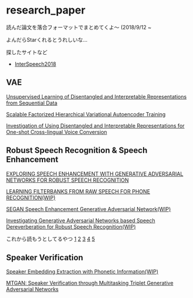 # research_paper
読んだ論文を落合フォーマットでまとめてくよ〜 (2018/9/12 ~ 


よんだらStarくれるとうれしいな...

探したサイトなど
- [InterSpeech2018](https://www.isca-speech.org/archive/Interspeech_2018/)

## VAE
[Unsupervised Learning of Disentangled and Interpretable Representations from Sequential Data](https://github.com/supikiti/research_paper/blob/master/Unsupervised_Learning_of_Disentangled_and_Interpretable_Representations_from_Sequential_Data.md)

[Scalable Factorized Hierarchical Variational Autoencoder Training](https://github.com/supikiti/research_paper/blob/master/Scalable_Factorized_Hierarchical_Variational_Autoencoder_Training.md)

[
Investigation of Using Disentangled and Interpretable Representations for One-shot Cross-lingual Voice Conversion](https://github.com/supikiti/research_paper/blob/master/Investigation_of_using_disentangled_and_interpretable_representations_for_one-shot_cross-lingual_voice_conversion.md)

## Robust Speech Recognition & Speech Enhancement
[EXPLORING SPEECH ENHANCEMENT WITH GENERATIVE ADVERSARIAL NETWORKS FOR ROBUST SPEECH RECOGNITION](https://github.com/supikiti/research_paper/blob/master/EXPLORING_SPEECH_ENHANCEMENT_WITH_GENERATIVE_ADVERSARIAL_NETWORKS_FOR_ROBUST_SPEECH_RECOGNITION.md)

[LEARNING FILTERBANKS FROM RAW SPEECH FOR PHONE RECOGNITION(WIP)](https://github.com/supikiti/research_paper/edit/master/LEARNING_FILTERBANKS_FROM_RAW_SPEECH_FOR_PHONE_RECOGNITION.md)

[SEGAN Speech Enhancement Generative Adversarial Network(WIP)](https://github.com/supikiti/research_paper/blob/master/SEGAN_Speech_Enhancement_Generative_Adversarial_Network.md)

[Investigating Generative Adversarial Networks based Speech Dereverberation for Robust Speech Recognition(WIP)](https://github.com/supikiti/research_paper/blob/master/Investigating_Generative_Adversarial_Networks_based_Speech_Dereverberation_for_Robust_Speech_Recognition.md)

これから読もうとしてるやつ
[1](https://www.isca-speech.org/archive/Interspeech_2018/pdfs/1294.pdf)
[2](https://www.isca-speech.org/archive/Interspeech_2018/pdfs/1405.pdf)
[3](https://www.isca-speech.org/archive/Interspeech_2018/pdfs/1223.pdf)
[4](https://www.isca-speech.org/archive/Interspeech_2018/pdfs/1097.pdf)
[5](https://www.isca-speech.org/archive/Interspeech_2018/pdfs/1928.pdf)

## Speaker Verification
[Speaker Embedding Extraction with Phonetic Information(WIP)](https://github.com/supikiti/research_paper/blob/master/Speaker_Embedding_Extraction_with_Phonetic_Information.md)

[MTGAN: Speaker Verification through Multitasking Triplet
Generative Adversarial Networks](https://github.com/supikiti/research_paper/blob/master/MTGAN-Speaker_Verification_through_Multitasking_Triplet_Generative_Adversarial_Network.md)
